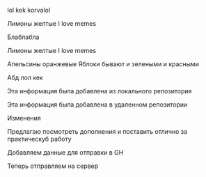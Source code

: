 lol kek korvalol 

Лимоны желтые 
I love memes

Блаблабла

Лимоны желтые 
I love memes

Апельсины оранжевые 
Яблоки бывают и зелеными и красными 

Абд
лол кек 

Эта информация была добавлена из локального репозитория

Эта информация была добавлена в удаленном репозитории

Изменения

Предлагаю посмотреть дополнения и поставить отлично за практическуб работу

Добавляем данные для отправки в GH

Теперь отправляем на сервер